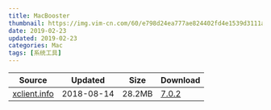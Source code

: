 ```yaml
---
title: MacBooster
thumbnail: https://img.vim-cn.com/60/e798d24ea777ae824402fd4e1539d3111a0bee.png
date: 2019-02-23
updated: 2019-02-23
categories: Mac
tags: [系统工具]
---
```


| Source | Updated | Size | Download |
| ------ | ------- | -------- | -------- |
| <div class="unknown">[xclient.info](http://xclient.info/s/mac-booster.html)</div> | 2018-08-14 | 28.2MB | [7.0.2](https://img.vim-cn.com/2f/8b7d20e3624acb6fe6d8af5b2d0ebb97177eb9.zip) |
